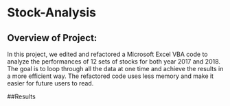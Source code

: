 # Stock-Analysis

## Overview of Project:
In this project, we edited and refactored a Microsoft Excel VBA code to analyze the performances of 12 sets of stocks for both year 2017 and 2018. The goal is to loop through all the data at one time and achieve the results in a more efficient way. The refactored code uses less memory and make it easier for future users to read.

##Results

